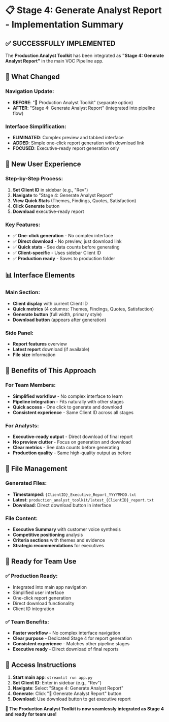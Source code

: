 # 📋 Stage 4: Generate Analyst Report - Implementation Summary

## ✅ SUCCESSFULLY IMPLEMENTED

The **Production Analyst Toolkit** has been integrated as **"Stage 4: Generate Analyst Report"** in the main VOC Pipeline app.

## 🎯 What Changed

### **Navigation Update:**
- **BEFORE**: "🎯 Production Analyst Toolkit" (separate option)
- **AFTER**: "Stage 4: Generate Analyst Report" (integrated into pipeline flow)

### **Interface Simplification:**
- **ELIMINATED**: Complex preview and tabbed interface
- **ADDED**: Simple one-click report generation with download link
- **FOCUSED**: Executive-ready report generation only

## 🚀 New User Experience

### **Step-by-Step Process:**
1. **Set Client ID** in sidebar (e.g., "Rev")
2. **Navigate** to "Stage 4: Generate Analyst Report"
3. **View Quick Stats** (Themes, Findings, Quotes, Satisfaction)
4. **Click Generate** button
5. **Download** executive-ready report

### **Key Features:**
- ✅ **One-click generation** - No complex interface
- ✅ **Direct download** - No preview, just download link
- ✅ **Quick stats** - See data counts before generating
- ✅ **Client-specific** - Uses sidebar Client ID
- ✅ **Production ready** - Saves to production folder

## 📊 Interface Elements

### **Main Section:**
- **Client display** with current Client ID
- **Quick metrics** (4 columns: Themes, Findings, Quotes, Satisfaction)
- **Generate button** (full width, primary style)
- **Download button** (appears after generation)

### **Side Panel:**
- **Report features** overview
- **Latest report** download (if available)
- **File size** information

## 🎯 Benefits of This Approach

### **For Team Members:**
- **Simplified workflow** - No complex interface to learn
- **Pipeline integration** - Fits naturally with other stages
- **Quick access** - One click to generate and download
- **Consistent experience** - Same Client ID across all stages

### **For Analysts:**
- **Executive-ready output** - Direct download of final report
- **No preview clutter** - Focus on generation and download
- **Clear metrics** - See data counts before generating
- **Production quality** - Same high-quality output as before

## 📁 File Management

### **Generated Files:**
- **Timestamped**: `{ClientID}_Executive_Report_YYYYMMDD.txt`
- **Latest**: `production_analyst_toolkit/latest_{ClientID}_report.txt`
- **Download**: Direct download button in interface

### **File Content:**
- **Executive Summary** with customer voice synthesis
- **Competitive positioning** analysis
- **Criteria sections** with themes and evidence
- **Strategic recommendations** for executives

## 🎉 Ready for Team Use

### **✅ Production Ready:**
- Integrated into main app navigation
- Simplified user interface
- One-click report generation
- Direct download functionality
- Client ID integration

### **✅ Team Benefits:**
- **Faster workflow** - No complex interface navigation
- **Clear purpose** - Dedicated Stage 4 for report generation
- **Consistent experience** - Matches other pipeline stages
- **Executive ready** - Direct download of final reports

## 🚀 Access Instructions

1. **Start main app**: `streamlit run app.py`
2. **Set Client ID**: Enter in sidebar (e.g., "Rev")
3. **Navigate**: Select "Stage 4: Generate Analyst Report"
4. **Generate**: Click "🚀 Generate Analyst Report" button
5. **Download**: Use download button to get executive report

**🎯 The Production Analyst Toolkit is now seamlessly integrated as Stage 4 and ready for team use!** 